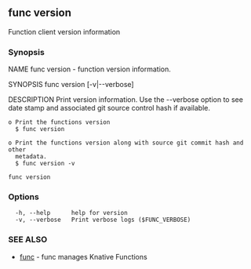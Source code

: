 ## func version

Function client version information

### Synopsis


NAME
	func version - function version information.

SYNOPSIS
	func version [-v|--verbose]

DESCRIPTION
	Print version information.  Use the --verbose option to see date stamp and
	associated git source control hash if available.

	o Print the functions version
	  $ func version

	o Print the functions version along with source git commit hash and other
	  metadata.
	  $ func version -v



```
func version
```

### Options

```
  -h, --help      help for version
  -v, --verbose   Print verbose logs ($FUNC_VERBOSE)
```

### SEE ALSO

* [func](func.md)	 - func manages Knative Functions

